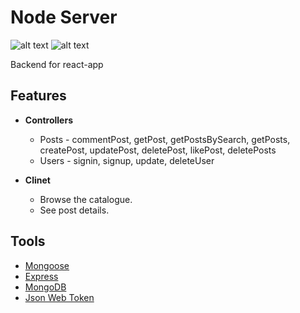 # Node Server
![alt text](https://img.shields.io/github/repo-size/dninov/express-server?color=red)
![alt text](https://img.shields.io/github/commit-activity/m/dninov/express-server?color=blueviolet)

Backend for react-app
## Features

- **Controllers**
  - Posts - commentPost, getPost, getPostsBySearch, getPosts, createPost, updatePost, deletePost, likePost, deletePosts
  - Users - signin, signup, update, deleteUser

- **Clinet**
  - Browse the catalogue.
  - See post details.

## Tools
- [Mongoose](https://www.npmjs.com/package/mongoose)
- [Express](https://www.npmjs.com/package/express)
- [MongoDB](https://www.npmjs.com/package/mongodb)
- [Json Web Token](https://www.npmjs.com/package/jsonwebtoken)


